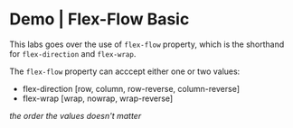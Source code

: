 # Demo | Flex-Flow Basic

This labs goes over the use of `flex-flow` property, which is the shorthand for `flex-direction` and `flex-wrap`. 

The `flex-flow` property can acccept either one or two values:
- flex-direction [row, column, row-reverse, column-reverse]
- flex-wrap [wrap, nowrap, wrap-reverse]

*the order the values doesn't matter*


